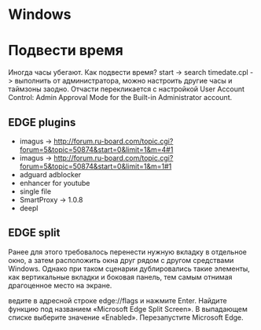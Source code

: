 # Windows 

# Подвести время

Иногда часы убегают. Как подвести время? start -> search timedate.cpl -> выполнить от администратора, можно настроить другие часы и таймзоны заодно. Отчасти перекликается с настройкой User Account Control: Admin Approval Mode for the Built-in Administrator account.

## EDGE plugins

- imagus -> http://forum.ru-board.com/topic.cgi?forum=5&topic=50874&start=0&limit=1&m=4#1
- imagus -> http://forum.ru-board.com/topic.cgi?forum=5&topic=50874&start=0&limit=1&m=1#1
- adguard adblocker
- enhancer for youtube
- single file
- SmartProxy -> 1.0.8
- deepl

## EDGE split

Ранее для этого требовалось перенести нужную вкладку в отдельное окно, а затем расположить окна друг рядом с другом средствами Windows. Однако при таком сценарии дублировались такие элементы, как вертикальные вкладки и боковая панель, тем самым отнимая драгоценное место на экране.

ведите в адресной строке edge://flags и нажмите Enter. Найдите функцию под названием «Microsoft Edge Split Screen». В выпадающем списке выберите значение «Enabled». Перезапустите Microsoft Edge.
